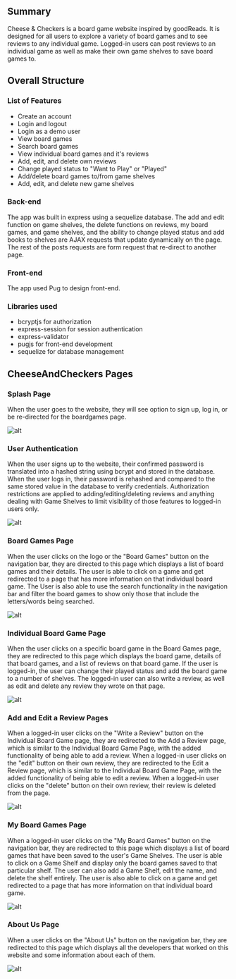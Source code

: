 ## Summary
Cheese & Checkers is a board game website inspired by goodReads. It is designed for all users to explore a variety of board games and to see reviews to any individual game. Logged-in users can post reviews to an individual game as well as make their own game shelves to save board games to.

## Overall Structure
### List of Features
  * Create an account
  * Login and logout
  * Login as a demo user
  * View board games
  * Search board games
  * View individual board games and it's reviews
  * Add, edit, and delete own reviews
  * Change played status to "Want to Play" or "Played"
  * Add/delete board games to/from game shelves
  * Add, edit, and delete new game shelves

### Back-end
The app was built in express using a sequelize database. The add and edit function on game shelves, the delete functions on reviews, my board games, and game shelves, and the ability to change played status and add books to shelves are AJAX requests that update dynamically on the page. The rest of the posts requests are form request that re-direct to another page.  
### Front-end
The app used Pug to design front-end.
### Libraries used
* bcryptjs for authorization 
* express-session for session authentication
* express-validator
* pugjs for front-end development
* sequelize for database management

## CheeseAndCheckers Pages
### Splash Page
When the user goes to the website, they will see option to sign up, log in, or be re-directed for the boardgames page. 

![alt](https://i.imgur.com/lUcmwFF.png)

### User Authentication
When the user signs up to the website, their confirmed password is translated into a hashed string using bcrypt and stored in the database. When the user logs in, their password is rehashed and compared to the same stored value in the database to verify credentials. Authorization restrictions are applied to adding/editing/deleting reviews and anything dealing with Game Shelves to limit visibility of those features to logged-in users only.

![alt](https://i.imgur.com/my9MZOC.png)

### Board Games Page
When the user clicks on the logo or the "Board Games" button on the navigation bar, they are directed to this page which displays a list of board games and their details. The user is able to click on a game and get redirected to a page that has more information on that individual board game. The User is also able to use the search functionality in the navigation bar and filter the board games to show only those that include the letters/words being searched.

![alt](https://i.imgur.com/B8xkOga.png)

### Individual Board Game Page
When the user clicks on a specific board game in the Board Games page, they are redirected to this page which displays the board game, details of that board games, and a list of reviews on that board game. If the user is logged-in, the user can change their played status and add the board game to a number of shelves. The logged-in user can also write a review, as well as edit and delete any review they wrote on that page.

![alt](https://i.imgur.com/Mr8EAO7.png)

### Add and Edit a Review Pages
When a logged-in user clicks on the "Write a Review" button on the Individual Board Game page, they are redirected to the Add a Review page, which is similar to the Individual Board Game Page, with the added functionality of being able to add a review. 
When a logged-in user clicks on the "edit" button on their own review, they are redirected to the Edit a Review page, which is similar to the Individual Board Game Page, with the added functionality of being able to edit a review. 
When a logged-in user clicks on the "delete" button on their own review, their review is deleted from the page.

![alt](https://i.imgur.com/UkDDGvr.png)

### My Board Games Page
When a logged-in user clicks on the "My Board Games" button on the navigation bar, they are redirected to this page which displays a list of board games that have been saved to the user's Game Shelves. The user is able to click on a Game Shelf and display only the board games saved to that particular shelf. The user can also add a Game Shelf, edit the name, and delete the shelf entirely. The user is also able to click on a game and get redirected to a page that has more information on that individual board game. 

![alt](https://i.imgur.com/8ZEJT3H.png)

### About Us Page
When a user clicks on the "About Us" button on the navigation bar, they are redirected to this page which displays all the developers that worked on this website and some information about each of them.

![alt](https://i.imgur.com/37VXuMT.png)

